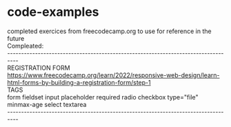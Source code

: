 # code-examples <br>
completed exercices from freecodecamp.org to use for reference in the future<br>
Compleated:<br>
----------------------------------------------------------------------------------<br>
REGISTRATION FORM <br>
https://www.freecodecamp.org/learn/2022/responsive-web-design/learn-html-forms-by-building-a-registration-form/step-1<br>
TAGS <br>
form fieldset input placeholder required radio checkbox type="file" minmax-age select textarea <br>
----------------------------------------------------------------------------------<br>

